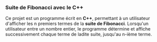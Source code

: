 ### Suite de Fibonacci avec le C++

Ce projet est un programme écrit en **C++**, permettant à un utilisateur d'afficher les n premiers termes de la **suite de Fibonacci**. Lorsqu'un utilisateur entre un nombre entier, le programme détermine et affiche successivement chaque terme de ladite suite, jusqu'au n-ième terme.
